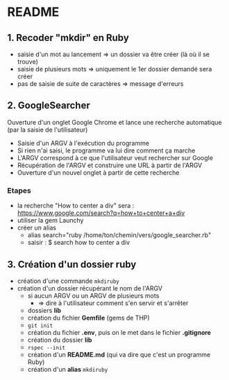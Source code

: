 # README

## 1. Recoder "mkdir" en Ruby
- saisie d'un mot au lancement            => un dossier va être créer (là où il se trouve)
- saisie de plusieurs mots                => uniquement le 1er dossier demandé sera créer
- pas de saisie de suite de caractères    => message d'erreurs


## 2. GoogleSearcher
Ouverture d'un onglet Google Chrome et lance une recherche automatique (par la saisie de l'utilisateur)
- Saisie d'un ARGV à l'exécution du programme
- Si rien n'ai saisi, le programme va lui dire comment ça marche
- L'ARGV correspond à ce que l'utilisateur veut rechercher sur Google
- Récupération de l'ARGV et construire une URL à partir de l'ARGV
- Ouverture d'un nouvel onglet à partir de cette recherche

### Etapes
- la recherche "How to center a div" sera : https://www.google.com/search?q=how+to+center+a+div
- utiliser la gem Launchy
- créer un alias
  - alias search="ruby /home/ton/chemin/vers/google_searcher.rb"
  - saisir : $ search how to center a div


## 3. Création d'un dossier ruby
- création d'une commande `mkdiruby`
- création d'un dossier récupérant le nom de l'ARGV
  - si aucun ARGV ou un ARGV de plusieurs mots
    - => dire à l'utilisateur comment s'en servir et s'arrêter
  - dossiers __lib__
  - création du fichier __Gemfile__ (gems de THP)
  - `git init`
  - création du fichier __.env__, puis on le met dans le fichier __.gitignore__
  - création du dossier __lib__
  - `rspec --init`
  - création d'un __README.md__ (qui va dire que c'est un programme Ruby)
  - création d'un __alias__ `mkdiruby`